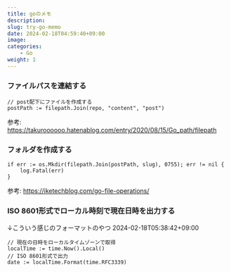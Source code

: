 ```yaml
---
title: goのメモ
description: 
slug: try-go-memo
date: 2024-02-18T04:59:40+09:00
image: 
categories:
    - Go
weight: 1   
---
```



### ファイルパスを連結する

```
// post配下にファイルを作成する
postPath := filepath.Join(repo, "content", "post")

```

参考: https://takuroooooo.hatenablog.com/entry/2020/08/15/Go_path/filepath

### フォルダを作成する

```
if err := os.Mkdir(filepath.Join(postPath, slug), 0755); err != nil {
	log.Fatal(err)
}
```

参考: https://iketechblog.com/go-file-operations/

### ISO 8601形式でローカル時刻で現在日時を出力する

↓こういう感じのフォーマットのやつ
2024-02-18T05:38:42+09:00

```
// 現在の日時をローカルタイムゾーンで取得
localTime := time.Now().Local()
// ISO 8601形式で出力
date := localTime.Format(time.RFC3339)
```
